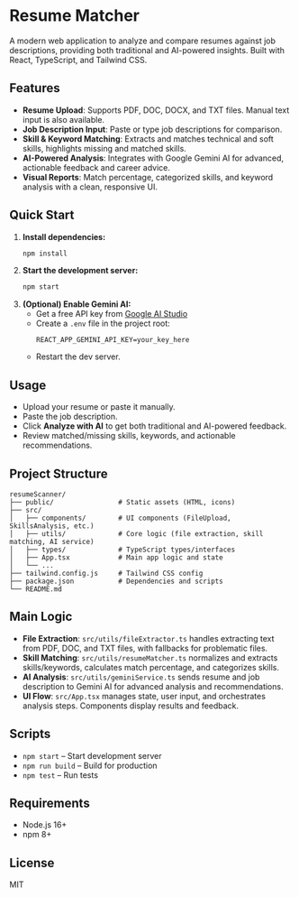 # Resume Matcher

A modern web application to analyze and compare resumes against job descriptions, providing both traditional and AI-powered insights. Built with React, TypeScript, and Tailwind CSS.

## Features
- **Resume Upload**: Supports PDF, DOC, DOCX, and TXT files. Manual text input is also available.
- **Job Description Input**: Paste or type job descriptions for comparison.
- **Skill & Keyword Matching**: Extracts and matches technical and soft skills, highlights missing and matched skills.
- **AI-Powered Analysis**: Integrates with Google Gemini AI for advanced, actionable feedback and career advice.
- **Visual Reports**: Match percentage, categorized skills, and keyword analysis with a clean, responsive UI.

## Quick Start

1. **Install dependencies:**
   ```bash
   npm install
   ```
2. **Start the development server:**
   ```bash
   npm start
   ```
3. **(Optional) Enable Gemini AI:**
   - Get a free API key from [Google AI Studio](https://makersuite.google.com/app/apikey)
   - Create a `.env` file in the project root:
     ```
     REACT_APP_GEMINI_API_KEY=your_key_here
     ```
   - Restart the dev server.

## Usage
- Upload your resume or paste it manually.
- Paste the job description.
- Click **Analyze with AI** to get both traditional and AI-powered feedback.
- Review matched/missing skills, keywords, and actionable recommendations.

## Project Structure
```
resumeScanner/
├── public/                # Static assets (HTML, icons)
├── src/
│   ├── components/        # UI components (FileUpload, SkillsAnalysis, etc.)
│   ├── utils/             # Core logic (file extraction, skill matching, AI service)
│   ├── types/             # TypeScript types/interfaces
│   ├── App.tsx            # Main app logic and state
│   └── ...
├── tailwind.config.js     # Tailwind CSS config
├── package.json           # Dependencies and scripts
└── README.md
```

## Main Logic
- **File Extraction**: `src/utils/fileExtractor.ts` handles extracting text from PDF, DOC, and TXT files, with fallbacks for problematic files.
- **Skill Matching**: `src/utils/resumeMatcher.ts` normalizes and extracts skills/keywords, calculates match percentage, and categorizes skills.
- **AI Analysis**: `src/utils/geminiService.ts` sends resume and job description to Gemini AI for advanced analysis and recommendations.
- **UI Flow**: `src/App.tsx` manages state, user input, and orchestrates analysis steps. Components display results and feedback.

## Scripts
- `npm start` – Start development server
- `npm run build` – Build for production
- `npm test` – Run tests

## Requirements
- Node.js 16+
- npm 8+

## License
MIT
